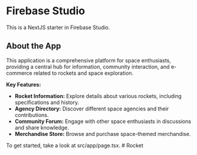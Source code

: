 # Firebase Studio

This is a NextJS starter in Firebase Studio.

## About the App

This application is a comprehensive platform for space enthusiasts, providing a central hub for information, community interaction, and e-commerce related to rockets and space exploration.

**Key Features:**

- **Rocket Information:** Explore details about various rockets, including specifications and history.
- **Agency Directory:** Discover different space agencies and their contributions.
- **Community Forum:** Engage with other space enthusiasts in discussions and share knowledge.
- **Merchandise Store:** Browse and purchase space-themed merchandise.

To get started, take a look at src/app/page.tsx.
#   R o c k e t  
 